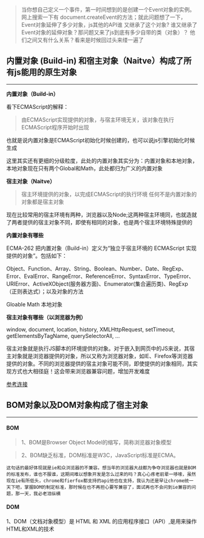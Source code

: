 > 当你想自己定义一个事件，第一时间想到的是创建一个Event对象的实例。网上搜索一下有
> document.createEvent的方法；就此问题想了一下，Event对象延伸了多少对象，js其他的API谁
> 又继承了这个对象? 谁又继承了Event对象的延伸对象？那问题又来了js到底有多少自带的类（对象）？
> 他们之间又有什么关系？看来是时候回过头来缕一遍了

## 内置对象 (Build-in) 和宿主对象（Naitve）构成了所有js能用的原生对象
---

**内置对象（Build-in）**

看下ECMAScript的解释：

> 由ECMAScript实现提供的对象，与宿主环境无关，该对象在执行ECMAScript程序开始时出现

也就是说内置对象是ECMAScript初始化时候创建的，也可以说js引擎初始化时候生成

这里其实还有更细的分级粒度，此处的内置对象其实分为：内置对象和本地对象，本地对象现在只有两个Global和Math，此处都归为广义的内置对象

**宿主对象（Naitve）**

> 宿主环境提供的对象，以完成ECMAScript的执行环境
> 任何不是内置对象的对象都是宿主对象

现在比较常用的宿主环境有两种，浏览器以及Node;这两种宿主环境同，也就造就了两者提供的宿主对象不同，即使有相同的对象，也是两个宿主环境特殊提供的

**内置对象有哪些**

ECMA-262 把内置对象（Build-in）定义为“独立于宿主环境的 ECMAScript 实现提供的对象”。包括如下：

Object、Function、Array、String、Boolean、Number、Date、RegExp、Error、EvalError、RangeError、ReferenceError、SyntaxError、TypeError、URIError、ActiveXObject(服务器方面)、Enumerator(集合遍历类)、RegExp（正则表达式）；以及对象的方法

Gloable Math 本地对象

**宿主对象有哪些（以浏览器为例）**

window, document, location, history, XMLHttpRequest, setTimeout, getElementsByTagName, querySelectorAll, ...

宿主对象就是执行JS脚本的环境提供的对象。对于嵌入到网页中的JS来说，其宿主对象就是浏览器提供的对象，所以又称为浏览器对象，如IE、Firefox等浏览器提供的对象。不同的浏览器提供的宿主对象可能不同，即使提供的对象相同，其实现方式也大相径庭！这会带来浏览器兼容问题，增加开发难度

[参考连接](https://segmentfault.com/a/1190000002634958)

## BOM对象以及DOM对象构成了宿主对象
---

#### BOM

> 1、BOM是Browser Object Model的缩写，简称浏览器对象模型

> 2、BOM缺乏标准，DOM标准是W3C，JavaScript标准是ECMA。

    这句话的最好体现就是ie和众浏览器的不兼容。想当年的浏览器大战都为争夺浏览器也就是BOM的标准发布，谁也不服谁，这期间难以想象开发是怎么过来的吗？真心心疼老前辈一哆嗦，虽然现在ie有所低头，chrome和fierfox都支持的api他也在支持，我认为还是早让chrome统一天下吧，掌握BOM的制定标准，那时候在也不再担心要写兼容了，面试再也不会问到ie兼容的问题，那一天，我必老泪纵横


#### DOM

1、DOM（文档对象模型）是 HTML 和 XML 的应用程序接口（API）,是用来操作HTML和XML的技术


